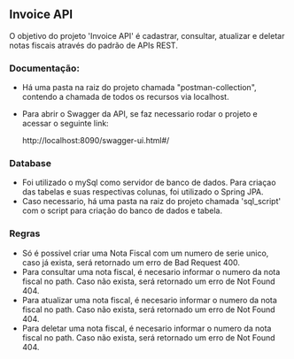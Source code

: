 <h2>Invoice API</h2>
O objetivo do projeto 'Invoice API' é cadastrar, consultar, atualizar e deletar notas fiscais através do padrão de APIs REST.

<h3>Documentação:</h3>

* Há uma pasta na raiz do projeto chamada "postman-collection", contendo a chamada de todos os recursos via localhost.
* Para abrir o Swagger da API, se faz necessario rodar o projeto e acessar o seguinte link:

    http://localhost:8090/swagger-ui.html#/
    
<h3>Database</h3>

* Foi utilizado o mySql como servidor de banco de dados. Para criaçao das tabelas e suas respectivas colunas, foi
    utilizado o Spring JPA. 
* Caso necessario, há uma pasta na raiz do projeto chamada 'sql_script' com o script para criação do banco de dados e tabela.

<h3>Regras</h3>

* Só é possivel criar uma Nota Fiscal com um numero de serie unico, caso já exista, será retornado um erro de Bad Request 400.
* Para consultar uma nota fiscal, é necesario informar o numero da nota fiscal no path. Caso não exista, será retornado um erro de Not Found 404.
* Para atualizar uma nota fiscal, é necesario informar o numero da nota fiscal no path. Caso não exista, será retornado um erro de Not Found 404.
* Para deletar uma nota fiscal, é necesario informar o numero da nota fiscal no path. Caso não exista, será retornado um erro de Not Found 404.
